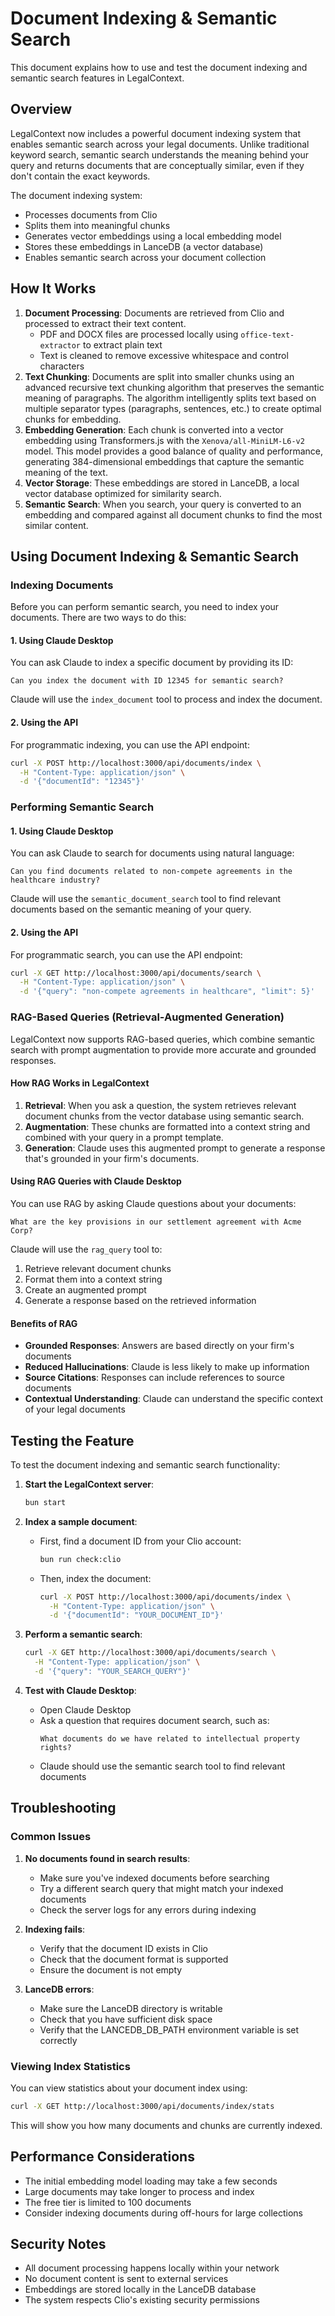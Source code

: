 # Document Indexing & Semantic Search

This document explains how to use and test the document indexing and semantic search features in LegalContext.

## Overview

LegalContext now includes a powerful document indexing system that enables semantic search across your legal documents. Unlike traditional keyword search, semantic search understands the meaning behind your query and returns documents that are conceptually similar, even if they don't contain the exact keywords.

The document indexing system:
- Processes documents from Clio
- Splits them into meaningful chunks
- Generates vector embeddings using a local embedding model
- Stores these embeddings in LanceDB (a vector database)
- Enables semantic search across your document collection

## How It Works

1. **Document Processing**: Documents are retrieved from Clio and processed to extract their text content.
   - PDF and DOCX files are processed locally using `office-text-extractor` to extract plain text
   - Text is cleaned to remove excessive whitespace and control characters
2. **Text Chunking**: Documents are split into smaller chunks using an advanced recursive text chunking algorithm that preserves the semantic meaning of paragraphs. The algorithm intelligently splits text based on multiple separator types (paragraphs, sentences, etc.) to create optimal chunks for embedding.
3. **Embedding Generation**: Each chunk is converted into a vector embedding using Transformers.js with the `Xenova/all-MiniLM-L6-v2` model. This model provides a good balance of quality and performance, generating 384-dimensional embeddings that capture the semantic meaning of the text.
4. **Vector Storage**: These embeddings are stored in LanceDB, a local vector database optimized for similarity search.
5. **Semantic Search**: When you search, your query is converted to an embedding and compared against all document chunks to find the most similar content.

## Using Document Indexing & Semantic Search

### Indexing Documents

Before you can perform semantic search, you need to index your documents. There are two ways to do this:

#### 1. Using Claude Desktop

You can ask Claude to index a specific document by providing its ID:

```
Can you index the document with ID 12345 for semantic search?
```

Claude will use the `index_document` tool to process and index the document.

#### 2. Using the API

For programmatic indexing, you can use the API endpoint:

```bash
curl -X POST http://localhost:3000/api/documents/index \
  -H "Content-Type: application/json" \
  -d '{"documentId": "12345"}'
```

### Performing Semantic Search

#### 1. Using Claude Desktop

You can ask Claude to search for documents using natural language:

```
Can you find documents related to non-compete agreements in the healthcare industry?
```

Claude will use the `semantic_document_search` tool to find relevant documents based on the semantic meaning of your query.

#### 2. Using the API

For programmatic search, you can use the API endpoint:

```bash
curl -X GET http://localhost:3000/api/documents/search \
  -H "Content-Type: application/json" \
  -d '{"query": "non-compete agreements in healthcare", "limit": 5}'
```

### RAG-Based Queries (Retrieval-Augmented Generation)

LegalContext now supports RAG-based queries, which combine semantic search with prompt augmentation to provide more accurate and grounded responses.

#### How RAG Works in LegalContext

1. **Retrieval**: When you ask a question, the system retrieves relevant document chunks from the vector database using semantic search.
2. **Augmentation**: These chunks are formatted into a context string and combined with your query in a prompt template.
3. **Generation**: Claude uses this augmented prompt to generate a response that's grounded in your firm's documents.

#### Using RAG Queries with Claude Desktop

You can use RAG by asking Claude questions about your documents:

```
What are the key provisions in our settlement agreement with Acme Corp?
```

Claude will use the `rag_query` tool to:
1. Retrieve relevant document chunks
2. Format them into a context string
3. Create an augmented prompt
4. Generate a response based on the retrieved information

#### Benefits of RAG

- **Grounded Responses**: Answers are based directly on your firm's documents
- **Reduced Hallucinations**: Claude is less likely to make up information
- **Source Citations**: Responses can include references to source documents
- **Contextual Understanding**: Claude can understand the specific context of your legal documents

## Testing the Feature

To test the document indexing and semantic search functionality:

1. **Start the LegalContext server**:
   ```bash
   bun start
   ```

2. **Index a sample document**:
   - First, find a document ID from your Clio account:
     ```bash
     bun run check:clio
     ```
   - Then, index the document:
     ```bash
     curl -X POST http://localhost:3000/api/documents/index \
       -H "Content-Type: application/json" \
       -d '{"documentId": "YOUR_DOCUMENT_ID"}'
     ```

3. **Perform a semantic search**:
   ```bash
   curl -X GET http://localhost:3000/api/documents/search \
     -H "Content-Type: application/json" \
     -d '{"query": "YOUR_SEARCH_QUERY"}'
   ```

4. **Test with Claude Desktop**:
   - Open Claude Desktop
   - Ask a question that requires document search, such as:
     ```
     What documents do we have related to intellectual property rights?
     ```
   - Claude should use the semantic search tool to find relevant documents

## Troubleshooting

### Common Issues

1. **No documents found in search results**:
   - Make sure you've indexed documents before searching
   - Try a different search query that might match your indexed documents
   - Check the server logs for any errors during indexing

2. **Indexing fails**:
   - Verify that the document ID exists in Clio
   - Check that the document format is supported
   - Ensure the document is not empty

3. **LanceDB errors**:
   - Make sure the LanceDB directory is writable
   - Check that you have sufficient disk space
   - Verify that the LANCEDB_DB_PATH environment variable is set correctly

### Viewing Index Statistics

You can view statistics about your document index using:

```bash
curl -X GET http://localhost:3000/api/documents/index/stats
```

This will show you how many documents and chunks are currently indexed.

## Performance Considerations

- The initial embedding model loading may take a few seconds
- Large documents may take longer to process and index
- The free tier is limited to 100 documents
- Consider indexing documents during off-hours for large collections

## Security Notes

- All document processing happens locally within your network
- No document content is sent to external services
- Embeddings are stored locally in the LanceDB database
- The system respects Clio's existing security permissions
